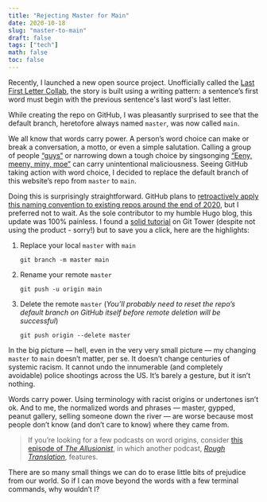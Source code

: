 ```yaml
---
title: "Rejecting Master for Main"
date: 2020-10-18
slug: "master-to-main"
draft: false
tags: ["tech"]
math: false
toc: false
---
```


Recently, I launched a new open source project. Unofficially called the [Last First Letter Collab](https://github.com/ragozzine/last-first-letter-collab), the story is built using a writing pattern: a sentence’s first word must begin with the previous sentence's last word's last letter.

While creating the repo on GitHub, I was pleasantly surprised to see that the default branch, heretofore always named `master`, was now called `main`.

We all know that words carry power. A person’s word choice can make or break a conversation, a motto, or even a simple salutation. Calling a group of people [“guys“](/posts/2016-03-16-ixnay-on-the-you-guys/) or narrowing down a tough choice by singsonging [“Eeny, meeny, miny, moe”](https://en.wikipedia.org/wiki/Eeny,_meeny,_miny,_moe#American_and_British_versions) can carry unintentional maliciousness. Seeing GitHub taking action with word choice, I decided to replace the default branch of this website’s repo from `master` to `main`.

Doing this is surprisingly straightforward. GitHub plans to [retroactively apply this naming convention to existing repos around the end of 2020](https://github.com/github/renaming), but I preferred not to wait. As the sole contributor to my humble Hugo blog, this update was 100% painless. I found a [solid tutorial](https://www.git-tower.com/learn/git/faq/git-rename-master-to-main/) on Git Tower (despite not using the product - sorry!) but to save you a click, here are the highlights:

1. Replace your local `master` with `main`

    ```git branch -m master main```

2. Rename your remote `master`

    ```git push -u origin main```

3. Delete the remote `master` (_You’ll probably need to reset the repo’s default branch on GitHub itself before remote deletion will be successful_)

    ```git push origin --delete master```

In the big picture — hell, even in the very very small picture — my changing `master` to `main` doesn’t matter, per se. It doesn’t change centuries of systemic racism. It cannot undo the innumerable (and completely avoidable) police shootings across the US. It’s barely a gesture, but it isn’t nothing.

Words carry power. Using terminology with racist origins or undertones isn’t ok. And to me, the normalized words and phrases — master, gypped, peanut gallery, selling someone down the river  — are worse because most people don’t know (and don’t care to know) where they came from.

> If you’re looking for a few podcasts on word origins, consider [this episode of _The Allusionist_](https://www.theallusionist.org/allusionist/ghostwriter), in which another podcast, [_Rough Translation_](https://www.npr.org/2019/04/30/718729150/we-dont-say-that), features.

There are so many small things we can do to erase little bits of prejudice from our world. So if I can move beyond the words with a few terminal commands, why wouldn’t I?
